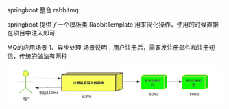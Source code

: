 springboot 整合 rabbitmq

springboot 提供了一个模板类 RabbitTemplate 用来简化操作，使用的时候直接在项目中注入即可

MQ的应用场景
1、异步处理
场景说明：用户注册后，需要发注册邮件和注册短信，传统的做法有两种

![Image text](https://github.com/wang-jieji/all_java_project/blob/master/img-folder/%E4%B8%B2%E8%A1%8C%E6%96%B9%E5%BC%8F.png)
